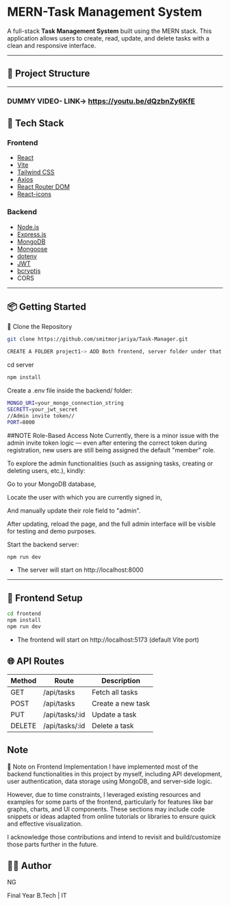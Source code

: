# MERN-Task Management System

A full-stack **Task Management System** built using the MERN stack. This application allows users to create, read, update, and delete tasks with a clean and responsive interface.

---

## 📁 Project Structure

---
### DUMMY VIDEO-  LINK-> https://youtu.be/dQzbnZy6KfE



## 🚀 Tech Stack

### Frontend

- [React](https://reactjs.org/)
- [Vite](https://vitejs.dev/)
- [Tailwind CSS](https://tailwindcss.com/)
- [Axios](https://axios-http.com/)
- [React Router DOM](https://reactrouter.com/)
- [React-icons](https://react-icons.github.io/react-icons/)

### Backend

- [Node.js](https://nodejs.org/)
- [Express.js](https://expressjs.com/)
- [MongoDB](https://www.mongodb.com/)
- [Mongoose](https://mongoosejs.com/)
- [dotenv](https://www.npmjs.com/package/dotenv)
- [JWT](https://jwt.io/)
- [bcryptjs](https://www.npmjs.com/package/bcryptjs)
- CORS

---

## 📦 Getting Started

 📁 Clone the Repository

```bash
git clone https://github.com/smitmorjariya/Task-Manager.git
```
```bash
CREATE A FOLDER project1-> ADD Both frontend, server folder under that folder
```
 cd server

```bash
npm install
```

Create a .env file inside the backend/ folder:

```bash
MONGO_URI=your_mongo_connection_string
SECRETT=your_jwt_secret   
//Admin invite token//
PORT=8000

```
##NOTE
 Role-Based Access Note
Currently, there is a minor issue with the admin invite token logic — even after entering the correct token during registration, new users are still being assigned the default "member" role.

To explore the admin functionalities (such as assigning tasks, creating or deleting users, etc.), kindly:

Go to your MongoDB database,

Locate the user with which you are currently signed in,

And manually update their role field to "admin".

After updating, reload the page, and the full admin interface will be visible for testing and demo purposes.



Start the backend server:

```bash
npm run dev
```
- The server will start on http://localhost:8000


---

## 🎨 Frontend Setup
```bash
cd frontend
npm install
npm run dev
```
- The frontend will start on http://localhost:5173 (default Vite port)

## 🌐 API Routes
| Method | Route              | Description          |
|--------|--------------------|----------------------|
| GET    | /api/tasks         | Fetch all tasks      |
| POST   | /api/tasks         | Create a new task    |
| PUT    | /api/tasks/:id     | Update a task        |
| DELETE | /api/tasks/:id     | Delete a task        |


## Note
📌 Note on Frontend Implementation
I have implemented most of the backend functionalities in this project by myself, including API development, user authentication, data storage using MongoDB, and server-side logic.

However, due to time constraints, I leveraged existing resources and examples for some parts of the frontend, particularly for features like bar graphs, charts, and UI components. These sections may include code snippets or ideas adapted from online tutorials or libraries to ensure quick and effective visualization.

I acknowledge those contributions and intend to revisit and build/customize those parts further in the future.

## 🧑‍💻 Author

NG

Final Year B.Tech | IT

 
